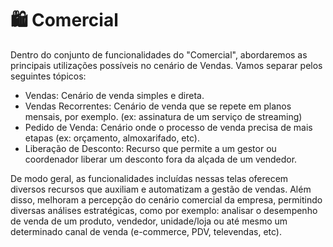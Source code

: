 # 🛍️ Comercial

Dentro do conjunto de funcionalidades do "Comercial", abordaremos as principais utilizações possíveis no cenário de Vendas. Vamos separar pelos seguintes tópicos:

- Vendas: Cenário de venda simples e direta.
- Vendas Recorrentes: Cenário de venda que se repete em planos mensais, por exemplo. (ex: assinatura de um serviço de streaming)
- Pedido de Venda: Cenário onde o processo de venda precisa de mais etapas (ex: orçamento, almoxarifado, etc).
- Liberação de Desconto: Recurso que permite a um gestor ou coordenador liberar um desconto fora da alçada de um vendedor.

De modo geral, as funcionalidades incluídas nessas telas oferecem diversos recursos que auxiliam e automatizam a gestão de vendas. Além disso, melhoram a percepção do cenário comercial da empresa, permitindo diversas análises estratégicas, como por exemplo: analisar o desempenho de venda de um produto, vendedor, unidade/loja ou até mesmo um determinado canal de venda (e-commerce, PDV, televendas, etc).